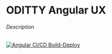 # ODITTY Angular UX

###### Description
[![Angular CI/CD Build-Deploy](https://github.com/BennieMig/jms-monitor-ui/actions/workflows/angular-build-push-deploy.yml/badge.svg?branch=1.1.0&event=push)](https://github.com/BennieMig/jms-monitor-ui/actions/workflows/angular-build-push-deploy.yml)

